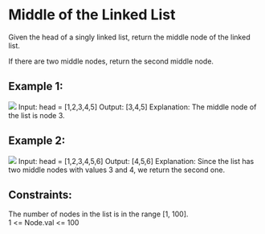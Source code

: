 # Middle of the Linked List  
  
Given the head of a singly linked list, return the middle node of the linked list.  
    
If there are two middle nodes, return the second middle node.     

## Example 1:  
<img src="https://assets.leetcode.com/uploads/2021/07/23/lc-midlist1.jpg" />
Input: head = [1,2,3,4,5]   
Output: [3,4,5]    
Explanation: The middle node of the list is node 3.  
    
## Example 2:  
<img src = "https://assets.leetcode.com/uploads/2021/07/23/lc-midlist2.jpg" />  
Input: head = [1,2,3,4,5,6]   
Output: [4,5,6]    
Explanation: Since the list has two middle nodes with values 3 and 4, we return the second one.   
    
## Constraints:     
The number of nodes in the list is in the range [1, 100].      
1 <= Node.val <= 100     
